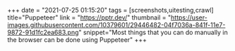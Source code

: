 +++
date = "2021-07-25 01:15:20"
tags = [screenshots,uitesting,crawl]
title="Puppeteer"
link = "https://pptr.dev/"
thumbnail = "https://user-images.githubusercontent.com/10379601/29446482-04f7036a-841f-11e7-9872-91d1fc2ea683.png"
snippet="Most things that you can do manually in the browser can be done using Puppeteer"
+++
